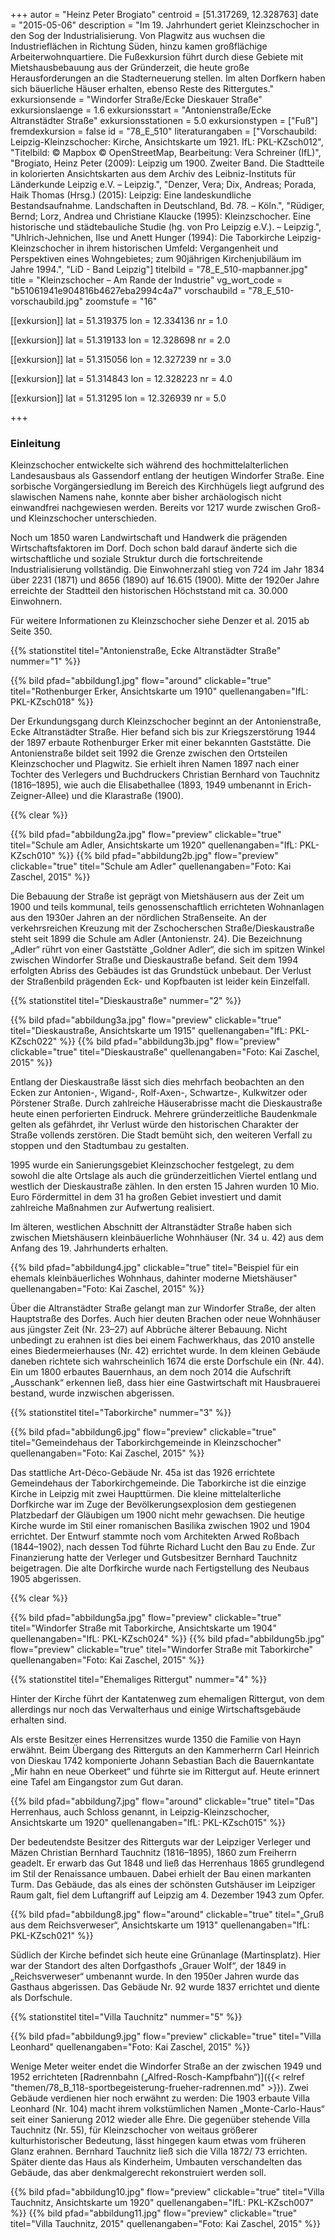 +++
autor = "Heinz Peter Brogiato"
centroid = [51.317269, 12.328763]
date = "2015-05-06"
description = "Im 19. Jahrhundert geriet Kleinzschocher in den Sog der Industrialisierung. Von Plagwitz aus wuchsen die Industrieflächen in Richtung Süden, hinzu kamen großflächige Arbeiterwohnquartiere. Die Fußexkursion führt durch diese Gebiete mit Mietshausbebauung aus der Gründerzeit, die heute große Herausforderungen an die Stadterneuerung stellen. Im alten Dorfkern haben sich bäuerliche Häuser erhalten, ebenso Reste des Rittergutes."
exkursionsende = "Windorfer Straße/Ecke Dieskauer Straße"
exkursionslaenge = 1.6
exkursionsstart = "Antonienstraße/Ecke Altranstädter Straße"
exkursionsstationen = 5.0
exkursionstypen = ["Fuß"]
fremdexkursion = false
id = "78_E_510"
literaturangaben = ["Vorschaubild: Leipzig-Kleinzschocher: Kirche, Ansichtskarte um 1921. IfL: PKL-KZsch012", "Titelbild: © Mapbox © OpenStreetMap, Bearbeitung: Vera Schreiner (IfL)", "Brogiato, Heinz Peter (2009): Leipzig um 1900. Zweiter Band. Die Stadtteile in kolorierten Ansichtskarten aus dem Archiv des Leibniz-Instituts für Länderkunde Leipzig e.V. – Leipzig.", "Denzer, Vera; Dix, Andreas; Porada, Haik Thomas (Hrsg.) (2015): Leipzig: Eine landeskundliche Bestandsaufnahme. Landschaften in Deutschland, Bd. 78. – Köln.", "Rüdiger, Bernd; Lorz, Andrea und Christiane Klaucke (1995): Kleinzschocher. Eine historische und städtebauliche Studie (hg. von Pro Leipzig e.V.). – Leipzig.", "Uhlrich-Jehnichen, Ilse und Anett Hunger (1994): Die Taborkirche Leipzig-Kleinzschocher in ihrem historischen Umfeld: Vergangenheit und Perspektiven eines Wohngebietes; zum 90jährigen Kirchenjubiläum im Jahre 1994.", "LiD - Band Leipzig"]
titelbild = "78_E_510-mapbanner.jpg"
title = "Kleinzschocher – Am Rande der Industrie"
vg_wort_code = "b51061941e904816b4627eba2994c4a7"
vorschaubild = "78_E_510-vorschaubild.jpg"
zoomstufe = "16"

[[exkursion]]
  lat = 51.319375
  lon = 12.334136
  nr = 1.0

[[exkursion]]
  lat = 51.319133
  lon = 12.328698
  nr = 2.0

[[exkursion]]
  lat = 51.315056
  lon = 12.327239
  nr = 3.0

[[exkursion]]
  lat = 51.314843
  lon = 12.328223
  nr = 4.0

[[exkursion]]
  lat = 51.31295
  lon = 12.326939
  nr = 5.0

+++

### Einleitung

Kleinzschocher entwickelte sich während des hochmittelalterlichen Landesausbaus als Gassendorf entlang der heutigen Windorfer Straße. Eine sorbische Vorgängersiedlung im Bereich des Kirchhügels liegt aufgrund des slawischen Namens nahe, konnte aber bisher archäologisch nicht einwandfrei nachgewiesen werden. Bereits vor 1217 wurde zwischen Groß- und Kleinzschocher unterschieden.

Noch um 1850 waren Landwirtschaft und Handwerk die prägenden Wirtschaftsfaktoren im Dorf. Doch schon bald darauf änderte sich die wirtschaftliche und soziale Struktur durch die fortschreitende Industrialisierung vollständig. Die Einwohnerzahl stieg von 724 im Jahr 1834 über 2231 (1871) und 8656 (1890) auf 16.615 (1900). Mitte der 1920er Jahre erreichte der Stadtteil den historischen Höchststand mit ca. 30.000 Einwohnern.

Für weitere Informationen zu Kleinzschocher siehe Denzer et al. 2015 ab Seite 350.

{{% stationstitel titel="Antonienstraße, Ecke Altranstädter Straße" nummer="1" %}}

{{% bild pfad="abbildung1.jpg" flow="around" clickable="true" titel="Rothenburger Erker, Ansichtskarte um 1910" quellenangaben="IfL: PKL-KZsch018"  %}}

Der Erkundungsgang durch Kleinzschocher beginnt an der Antonienstraße, Ecke Altranstädter Straße. Hier befand sich bis zur Kriegszerstörung 1944 der 1897 erbaute Rothenburger Erker mit einer bekannten Gaststätte. Die Antonienstraße bildet seit 1992 die Grenze zwischen den Ortsteilen Kleinzschocher und Plagwitz. Sie erhielt ihren Namen 1897 nach einer Tochter des Verlegers und Buchdruckers Christian Bernhard von Tauchnitz (1816–1895), wie auch die Elisabethallee (1893, 1949 umbenannt in Erich-Zeigner-Allee) und die Klarastraße (1900).

{{% clear  %}}

{{% bild pfad="abbildung2a.jpg" flow="preview" clickable="true" titel="Schule am Adler, Ansichtskarte um 1920" quellenangaben="IfL: PKL-KZsch010"  %}}
{{% bild pfad="abbildung2b.jpg" flow="preview" clickable="true" titel="Schule am Adler" quellenangaben="Foto: Kai Zaschel, 2015"  %}}

Die Bebauung der Straße ist geprägt von Mietshäusern aus der Zeit um 1900 und teils kommunal, teils genossenschaftlich errichteten Wohnanlagen aus den 1930er Jahren an der nördlichen Straßenseite. An der verkehrsreichen Kreuzung mit der Zschocherschen Straße/Dieskaustraße steht seit 1899 die Schule am Adler (Antonienstr. 24). Die Bezeichnung „Adler“ rührt von einer Gaststätte „Goldner Adler“, die sich im spitzen Winkel zwischen Windorfer Straße und Dieskaustraße befand. Seit dem 1994 erfolgten Abriss des Gebäudes ist das Grundstück unbebaut. Der Verlust der Straßenbild prägenden Eck- und Kopfbauten ist leider kein Einzelfall.

{{% stationstitel titel="Dieskaustraße" nummer="2" %}}

{{% bild pfad="abbildung3a.jpg" flow="preview" clickable="true" titel="Dieskaustraße, Ansichtskarte um 1915" quellenangaben="IfL: PKL-KZsch022"  %}}
{{% bild pfad="abbildung3b.jpg" flow="preview" clickable="true" titel="Dieskaustraße" quellenangaben="Foto: Kai Zaschel, 2015"  %}}

Entlang der Dieskaustraße lässt sich dies mehrfach beobachten an den Ecken zur Antonien-, Wigand-, Rolf-Axen-, Schwartze-, Kulkwitzer oder Pörstener Straße. Durch zahlreiche Häuserabrisse macht die Dieskaustraße heute einen perforierten Eindruck. Mehrere gründerzeitliche Baudenkmale gelten als gefährdet, ihr Verlust würde den historischen Charakter der Straße vollends zerstören. Die Stadt bemüht sich, den weiteren Verfall zu stoppen und den Stadtumbau zu gestalten.

1995 wurde ein Sanierungsgebiet Kleinzschocher festgelegt, zu dem sowohl die alte Ortslage als auch die gründerzeitlichen Viertel entlang und westlich der Dieskaustraße zählen. In den ersten 15 Jahren wurden 10 Mio. Euro Fördermittel in dem 31 ha großen Gebiet investiert und damit zahlreiche Maßnahmen zur Aufwertung realisiert.

Im älteren, westlichen Abschnitt der Altranstädter Straße haben sich zwischen Mietshäusern kleinbäuerliche Wohnhäuser (Nr. 34 u. 42) aus dem Anfang des 19. Jahrhunderts erhalten.

{{% bild pfad="abbildung4.jpg" clickable="true" titel="Beispiel für ein ehemals kleinbäuerliches Wohnhaus, dahinter moderne Mietshäuser" quellenangaben="Foto: Kai Zaschel, 2015"  %}}

Über die Altranstädter Straße gelangt man zur Windorfer Straße, der alten Hauptstraße des Dorfes. Auch hier deuten Brachen oder neue Wohnhäuser aus jüngster Zeit (Nr. 23–27) auf Abbrüche älterer Bebauung. Nicht unbedingt zu erahnen ist dies bei einem Fachwerkhaus, das 2010 anstelle eines Biedermeierhauses (Nr. 42) errichtet wurde. In dem kleinen Gebäude daneben richtete sich wahrscheinlich 1674 die erste Dorfschule ein (Nr. 44). Ein um 1800 erbautes Bauernhaus, an dem noch 2014 die Aufschrift „Ausschank“ erkennen ließ, dass hier eine Gastwirtschaft mit Hausbrauerei bestand, wurde inzwischen abgerissen.

{{% stationstitel titel="Taborkirche" nummer="3" %}}

{{% bild pfad="abbildung6.jpg" flow="preview" clickable="true" titel="Gemeindehaus der Taborkirchgemeinde in Kleinzschocher" quellenangaben="Foto: Kai Zaschel, 2015"  %}}

Das stattliche Art-Déco-Gebäude Nr. 45a ist das 1926 errichtete Gemeindehaus der Taborkirchgemeinde. Die Taborkirche ist die einzige Kirche in Leipzig mit zwei Haupttürmen. Die kleine mittelalterliche Dorfkirche war im Zuge der Bevölkerungsexplosion dem gestiegenen Platzbedarf der Gläubigen um 1900 nicht mehr gewachsen. Die heutige Kirche wurde im Stil einer romanischen Basilika zwischen 1902 und 1904 errichtet. Der Entwurf stammte noch vom Architekten Arwed Roßbach (1844–1902), nach dessen Tod führte Richard Lucht den Bau zu Ende. Zur Finanzierung hatte der Verleger und Gutsbesitzer Bernhard Tauchnitz beigetragen. Die alte Dorfkirche wurde nach Fertigstellung des Neubaus 1905 abgerissen.

{{% clear  %}}

{{% bild pfad="abbildung5a.jpg" flow="preview" clickable="true" titel="Windorfer Straße mit Taborkirche, Ansichtskarte um 1904" quellenangaben="IfL: PKL-KZsch024"  %}}
{{% bild pfad="abbildung5b.jpg" flow="preview" clickable="true" titel="Windorfer Straße mit Taborkirche" quellenangaben="Foto: Kai Zaschel, 2015"  %}}

{{% stationstitel titel="Ehemaliges Rittergut" nummer="4" %}}

Hinter der Kirche führt der Kantatenweg zum ehemaligen Rittergut, von dem allerdings nur noch das Verwalterhaus und einige Wirtschaftsgebäude erhalten sind.

Als erste Besitzer eines Herrensitzes wurde 1350 die Familie von Hayn erwähnt. Beim Übergang des Ritterguts an den Kammerherrn Carl Heinrich von Dieskau 1742 komponierte Johann Sebastian Bach die Bauernkantate „Mir hahn en neue Oberkeet“ und führte sie im Rittergut auf. Heute erinnert eine Tafel am Eingangstor zum Gut daran.

{{% bild pfad="abbildung7.jpg" flow="around" clickable="true" titel="Das Herrenhaus, auch Schloss genannt, in Leipzig-Kleinzschocher, Ansichtskarte um 1920" quellenangaben="IfL: PKL-KZsch015"  %}}

Der bedeutendste Besitzer des Ritterguts war der Leipziger Verleger und Mäzen Christian Bernhard Tauchnitz (1816–1895), 1860 zum Freiherrn geadelt. Er erwarb das Gut 1848 und ließ das Herrenhaus 1865 grundlegend im Stil der Renaissance umbauen. Dabei erhielt der Bau einen markanten Turm. Das Gebäude, das als eines der schönsten Gutshäuser im Leipziger Raum galt, fiel dem Luftangriff auf Leipzig am 4. Dezember 1943 zum Opfer.

{{% bild pfad="abbildung8.jpg" flow="around" clickable="true" titel="„Gruß aus dem Reichsverweser“, Ansichtskarte um 1913" quellenangaben="IfL: PKL-KZsch021"  %}}

Südlich der Kirche befindet sich heute eine Grünanlage (Martinsplatz). Hier war der Standort des alten Dorfgasthofs „Grauer Wolf“, der 1849 in „Reichsverweser“ umbenannt wurde. In den 1950er Jahren wurde das Gasthaus abgerissen. Das Gebäude Nr. 92 wurde 1837 errichtet und diente als Dorfschule.

{{% stationstitel titel="Villa Tauchnitz" nummer="5" %}}

{{% bild pfad="abbildung9.jpg" flow="preview" clickable="true" titel="Villa Leonhard" quellenangaben="Foto: Kai Zaschel, 2015"  %}}

Wenige Meter weiter endet die Windorfer Straße an der zwischen 1949 und 1952 errichteten [Radrennbahn („Alfred-Rosch-Kampfbahn“)]({{< relref "themen/78_B_118-sportbegeisterung-frueher-radrennen.md" >}}). Zwei Gebäude verdienen hier noch erwähnt zu werden: Die 1903 erbaute Villa Leonhard (Nr. 104) macht ihrem volkstümlichen Namen „Monte-Carlo-Haus“ seit einer Sanierung 2012 wieder alle Ehre. Die gegenüber stehende Villa Tauchnitz (Nr. 55), für Kleinzschocher von weitaus größerer kulturhistorischer Bedeutung, lässt hingegen kaum etwas vom früheren Glanz erahnen. Bernhard Tauchnitz ließ sich die Villa 1872/ 73 errichten. Später diente das Haus als Kinderheim, Umbauten verschandelten das Gebäude, das aber denkmalgerecht rekonstruiert werden soll.

{{% bild pfad="abbildung10.jpg" flow="preview" clickable="true" titel="Villa Tauchnitz, Ansichtskarte um 1920" quellenangaben="IfL: PKL-KZsch007"  %}}
{{% bild pfad="abbildung11.jpg" flow="preview" clickable="true" titel="Villa Tauchnitz, 2015" quellenangaben="Foto: Kai Zaschel, 2015"  %}}